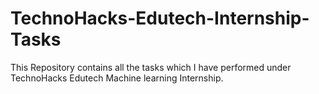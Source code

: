 # TechnoHacks-Edutech-Internship-Tasks
This Repository contains all the tasks which I have performed under TechnoHacks Edutech Machine learning Internship.
